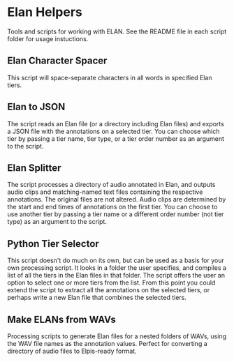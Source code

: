 # Elan Helpers

Tools and scripts for working with ELAN. See the README file in each script folder for usage instuctions.

## Elan Character Spacer

This script will space-separate characters in all words in specified Elan tiers.


## Elan to JSON

The script reads an Elan file (or a directory including Elan files) and exports a JSON file with the annotations on a selected tier. You can choose which tier by passing a tier name, tier type, or a tier order number as an argument to the script.


## Elan Splitter

The script processes a directory of audio annotated in Elan, and outputs audio clips and matching-named text files containing the respective annotations. The original files are not altered. Audio clips are determined by the start and end times of annotations on the first tier. You can choose to use another tier by passing a tier name or a different order number (not tier type) as an argument to the script.

## Python Tier Selector

This script doesn't do much on its own, but can be used as a basis for your own processing script. It looks in a folder the user specifies, and compiles a list of all the tiers in the Elan files in that folder. The script offers the user an option to select one or more tiers from the list. From this point you could extend the script to extract all the annotations on the selected tiers, or perhaps write a new Elan file that combines the selected tiers.


## Make ELANs from WAVs

Processing scripts to generate Elan files for a nested folders of WAVs, using the WAV file names as the annotation values. Perfect for converting a directory of audio files to Elpis-ready format.
